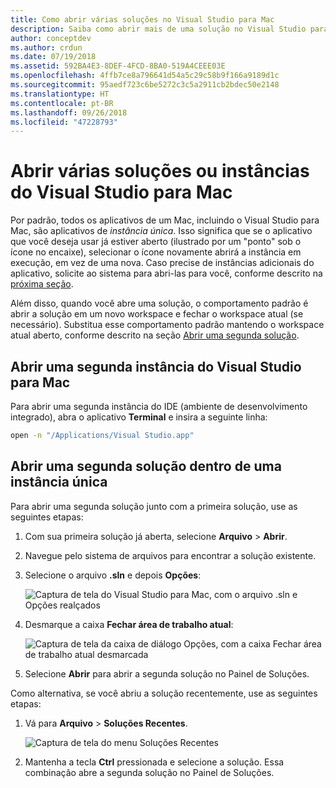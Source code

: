 ```yaml
---
title: Como abrir várias soluções no Visual Studio para Mac
description: Saiba como abrir mais de uma solução no Visual Studio para Mac e como abrir mais de uma instância do aplicativo.
author: conceptdev
ms.author: crdun
ms.date: 07/19/2018
ms.assetid: 592BA4E3-8DEF-4FCD-8BA0-519A4CEEE03E
ms.openlocfilehash: 4ffb7ce8a796641d54a5c29c58b9f166a9189d1c
ms.sourcegitcommit: 95aedf723c6be5272c3c5a2911cb2bdec50e2148
ms.translationtype: HT
ms.contentlocale: pt-BR
ms.lasthandoff: 09/26/2018
ms.locfileid: "47228793"
---
```

# <a name="open-multiple-solutions-or-instances-of-visual-studio-for-mac"></a>Abrir várias soluções ou instâncias do Visual Studio para Mac

Por padrão, todos os aplicativos de um Mac, incluindo o Visual Studio para Mac, são aplicativos de _instância única_. Isso significa que se o aplicativo que você deseja usar já estiver aberto (ilustrado por um "ponto" sob o ícone no encaixe), selecionar o ícone novamente abrirá a instância em execução, em vez de uma nova.  Caso precise de instâncias adicionais do aplicativo, solicite ao sistema para abri-las para você, conforme descrito na [próxima seção](#open-a-second-instance-of-visual-studio-for-mac).

Além disso, quando você abre uma solução, o comportamento padrão é abrir a solução em um novo workspace e fechar o workspace atual (se necessário). Substitua esse comportamento padrão mantendo o workspace atual aberto, conforme descrito na seção [Abrir uma segunda solução](#open-a-second-solution-inside-a-single-instance).

## <a name="open-a-second-instance-of-visual-studio-for-mac"></a>Abrir uma segunda instância do Visual Studio para Mac

Para abrir uma segunda instância do IDE (ambiente de desenvolvimento integrado), abra o aplicativo **Terminal** e insira a seguinte linha:

```bash
open -n "/Applications/Visual Studio.app"
```

## <a name="open-a-second-solution-inside-a-single-instance"></a>Abrir uma segunda solução dentro de uma instância única

Para abrir uma segunda solução junto com a primeira solução, use as seguintes etapas:

1. Com sua primeira solução já aberta, selecione **Arquivo** > **Abrir**.
2. Navegue pelo sistema de arquivos para encontrar a solução existente.
3. Selecione o arquivo **.sln** e depois **Opções**:
    
    ![Captura de tela do Visual Studio para Mac, com o arquivo .sln e Opções realçados](media/open-multiple-solutions-image3.png)
4. Desmarque a caixa **Fechar área de trabalho atual**:

    ![Captura de tela da caixa de diálogo Opções, com a caixa Fechar área de trabalho atual desmarcada](media/open-multiple-solutions-image1.png)

1. Selecione **Abrir** para abrir a segunda solução no Painel de Soluções.

Como alternativa, se você abriu a solução recentemente, use as seguintes etapas:

1. Vá para **Arquivo** > **Soluções Recentes**.

    ![Captura de tela do menu Soluções Recentes](media/open-multiple-solutions-image2.png)

1. Mantenha a tecla **Ctrl** pressionada e selecione a solução. Essa combinação abre a segunda solução no Painel de Soluções.
